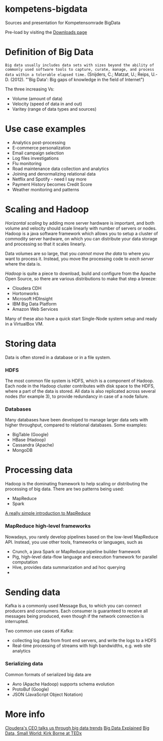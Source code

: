 # kompetens-bigdata
Sources and presentation for Kompetensomrade BigData

Pre-load by visiting the [Downloads page](https://github.com/afconsult-south/kompetens-bigdata/wiki/Downloads)

# Definition of Big Data

`Big data usually includes data sets with sizes beyond the ability of commonly used software tools to capture, curate, manage, and process data within a tolerable elapsed time.` (Snijders, C.; Matzat, U.; Reips, U.-D. (2012). "'Big Data': Big gaps of knowledge in the field of Internet")

The three increasing Vs:
* Volume (amount of data)
* Velocity (speed of data in and out)
* Varitey (range of data types and sources)

# Use case examples

* Analytics post-processing
* E-commerce personalization
* Email campaign selection
* Log files investigations
* Flu monitoring
* Road maintenance data collection and analytics
* Joining and denormalizing relational data
* Netflix and Spotify - need I say more
* Payment History becomes Credit Score
* Weather monitoring and patterns

# Scaling and Hadoop
_Horizontal scaling_ by adding more server hardware is important, and both volume and velocity should scale linearly with number of servers or nodes.
Hadoop is a java software framework which allows you to setup a cluster of commodity server hardware, on which you can distribute your data storage and processing so that it scales linearly.

Data volumes are so large, that you _cannot move the data_ to where you want to process it. Instead, you move the processing code to _each server_ where the data is.

_Hadoop_ is quite a piece to download, build and configure from the Apache Open Source, so there are various distributions to make that step a breeze:
* Cloudera CDH
* Hortonworks
* Microsoft HDInsight
* IBM Big Data Platform
* Amazon Web Services

Many of these also have a quick start Single-Node system setup and ready in a VirtualBox VM.

# Storing data
Data is often stored in a database or in a file system. 

### HDFS
The most common file system is HDFS, which is a component of Hadoop. Each node in the Hadoop cluster contributes with disk space to the HDFS, where a part of the data is stored. All data is also replicated across several nodes (for example 3), to provide redundancy in case of a node failure.

### Databases
Many databases have been developed to manage larger data sets with higher throughput, compared to relational databases. Some examples:
* BigTable (Google)
* HBase (Hadoop)
* Cassandra (Apache)
* MongoDB

# Processing data
Hadoop is the dominating framework to help scaling or distributing the processing of big data. There are two patterns being used:
* MapReduce
* Spark
 
[A really simple introduction to MapReduce](http://ksat.me/map-reduce-a-really-simple-introduction-kloudo/)

### MapReduce high-level frameworks
Nowadays, you rarely develop pipelines based on the low-level MapReduce API. Instead, you use other tools, frameworks or languages, such as
* Crunch, a java Spark or MapReduce pipeline builder framework
* Pig, high-level data-flow language and execution framework for parallel computation
* Hive, provides data summarization and ad hoc querying
* 

# Sending data
Kafka is a commonly used Message Bus, to which you can connect producers and consumers. Each consumer is guaranteed to receive all messages being produced, even though if the network connection is interrupted.

Two common use cases of Kafka:
* collecting log data from front end servers, and write the logs to a HDFS
* Real-time processing of streams with high bandwidths, e.g. web site analytics

### Serializing data
Common formats of serialized big data are
* Avro (Apache Hadoop) supports schema evolution
* ProtoBuf (Google)
* JSON (JavaScript Object Notation)

# More info
[Cloudera's CEO talks us through big data trends](http://youtu.be/S9xnYBVqLws)
[Big Data Explained](http://youtu.be/c4BwefH5Ve8)
[Big Data, Small World: Kirk Borne at TEDx](http://youtu.be/Zr02fMBfuRA)
